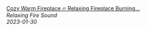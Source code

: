 <!--2024-01-14 01:04:00-->
<div class="yb">
  <a class="nodecor" href="/posts.html?relaks/cozy_warm_fireplace_relaxing_fireplace_burning_crackling_fire_sounds">
    <img class="preview" data-videoid="Nd-vsopR19c" src="https://i.ytimg.com/vi/Nd-vsopR19c/hqdefault.jpg" align="middle" alt="">
  </a>
  <div class="inlbl text">
    <a class="nodecor" href="/posts.html?relaks/cozy_warm_fireplace_relaxing_fireplace_burning_crackling_fire_sounds">Cozy Warm Fireplace 🔥 Relaxing Fireplace Burning...</a><br>
    <i class="smaller2">Relaxing Fire Sound</i><br>
    <i class="smaller3">2023-01-30</i>
  </div>
</div>
